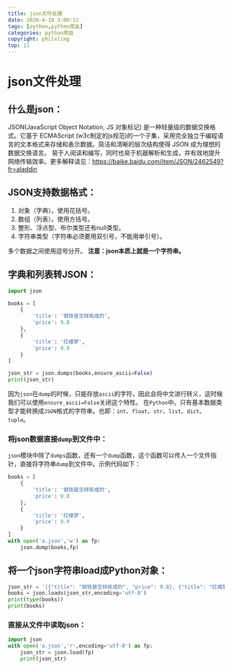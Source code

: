```yaml
---
title: json文件处理
date: 2020-4-10 3:00:12
tags: [python,python爬虫]
categories: python爬虫
copyright: philxling
top: 11
---
```




# json文件处理

## 什么是json：

JSON(JavaScript Object Notation, JS 对象标记) 是一种轻量级的数据交换格式。它基于 ECMAScript (w3c制定的js规范)的一个子集，采用完全独立于编程语言的文本格式来存储和表示数据。简洁和清晰的层次结构使得 JSON 成为理想的数据交换语言。 易于人阅读和编写，同时也易于机器解析和生成，并有效地提升网络传输效率。更多解释请见：https://baike.baidu.com/item/JSON/2462549?fr=aladdin

<!--more-->

## JSON支持数据格式：

1. 对象（字典）。使用花括号。
2. 数组（列表）。使用方括号。
3. 整形、浮点型、布尔类型还有null类型。
4. 字符串类型（字符串必须要用双引号，不能用单引号）。

多个数据之间使用逗号分开。
**注意：json本质上就是一个字符串。**

## 字典和列表转JSON：

```python
import json

books = [
    {
        'title': '钢铁是怎样练成的',
        'price': 9.8
    },
    {
        'title': '红楼梦',
        'price': 9.9
    }
]

json_str = json.dumps(books,ensure_ascii=False)
print(json_str)
```

因为`json`在`dump`的时候，只能存放`ascii`的字符，因此会将中文进行转义，这时候我们可以使用`ensure_ascii=False`关闭这个特性。
在`Python`中。只有基本数据类型才能转换成`JSON`格式的字符串。也即：`int`、`float`、`str`、`list`、`dict`、`tuple`。

### 将json数据直接`dump`到文件中：

`json`模块中除了`dumps`函数，还有一个`dump`函数，这个函数可以传入一个文件指针，直接将字符串`dump`到文件中。示例代码如下：

```python
books = [
    {
        'title': '钢铁是怎样练成的',
        'price': 9.8
    },
    {
        'title': '红楼梦',
        'price': 9.9
    }
]
with open('a.json','w') as fp:
    json.dump(books,fp)
```

## 将一个json字符串load成Python对象：

```python
json_str = '[{"title": "钢铁是怎样练成的", "price": 9.8}, {"title": "红楼梦", "price": 9.9}]'
books = json.loads(json_str,encoding='utf-8')
print(type(books))
print(books)
```

### 直接从文件中读取json：

```python
import json
with open('a.json','r',encoding='utf-8') as fp:
    json_str = json.load(fp)
    print(json_str)
```
